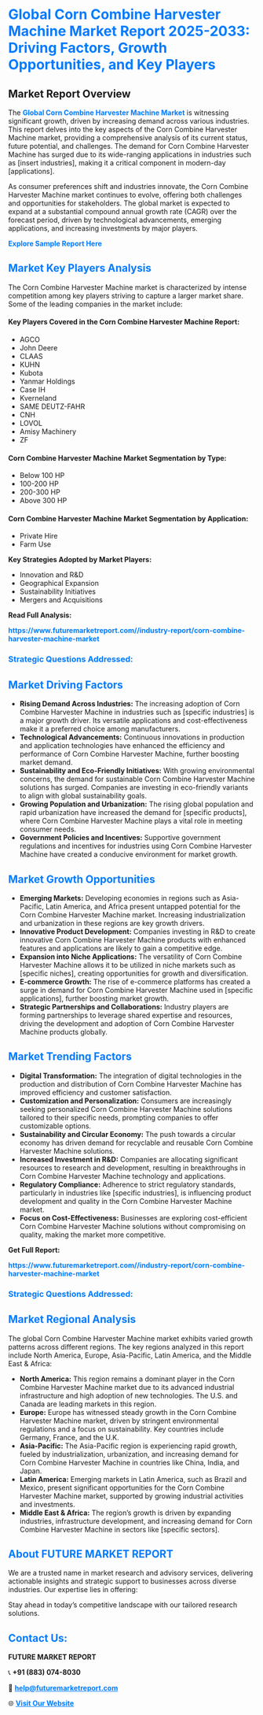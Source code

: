 <h1 style="color: #007BFF;">Global Corn Combine Harvester Machine Market Report 2025-2033: Driving Factors, Growth Opportunities, and Key Players</h1>

<section id="overview">
<h2>Market Report Overview</h2>
<p>The <a href="https://www.futuremarketreport.com//industry-report/corn-combine-harvester-machine-market" style="color: #007BFF; text-decoration: none;"><strong>Global Corn Combine Harvester Machine Market</strong></a> is witnessing significant growth, driven by increasing demand across various industries. This report delves into the key aspects of the Corn Combine Harvester Machine market, providing a comprehensive analysis of its current status, future potential, and challenges. The demand for Corn Combine Harvester Machine has surged due to its wide-ranging applications in industries such as [insert industries], making it a critical component in modern-day [applications].</p>
<p>As consumer preferences shift and industries innovate, the Corn Combine Harvester Machine market continues to evolve, offering both challenges and opportunities for stakeholders. The global market is expected to expand at a substantial compound annual growth rate (CAGR) over the forecast period, driven by technological advancements, emerging applications, and increasing investments by major players.</p>
</section>

<section id="overview">
<p><a href="https://www.futuremarketreport.com//request-sample/reportId=86858" style="color: #007BFF; text-decoration: none;"><strong>Explore Sample Report Here</strong></a></p>
</section>

<section id="key-players">
<h2 style="color: #007BFF;">Market Key Players Analysis</h2>
<p>The Corn Combine Harvester Machine market is characterized by intense competition among key players striving to capture a larger market share. Some of the leading companies in the market include:</p>
<h4>Key Players Covered in the Corn Combine Harvester Machine Report:</h4>
<ul><li>AGCO</li><li>John Deere</li><li>CLAAS</li><li>KUHN</li><li>Kubota</li><li>Yanmar Holdings</li><li>Case IH</li><li>Kverneland</li><li>SAME DEUTZ-FAHR</li><li>CNH</li><li>LOVOL</li><li>Amisy Machinery</li><li>ZF</li></ul>
<h4>Corn Combine Harvester Machine Market Segmentation by Type:</h4>
<ul><li>Below 100 HP</li><li>100-200 HP</li><li>200-300 HP</li><li>Above 300 HP</li></ul>

<h4>Corn Combine Harvester Machine Market Segmentation by Application:</h4>
<ul><li>Private Hire</li><li>Farm Use</li></ul>
<p><strong>Key Strategies Adopted by Market Players:</strong></p>
<ul>
<li>Innovation and R&D</li>
<li>Geographical Expansion</li>
<li>Sustainability Initiatives</li>
<li>Mergers and Acquisitions</li>
</ul>
</section>

<section>
<p><strong>Read Full Analysis: </strong></p><a href="https://www.futuremarketreport.com//industry-report/corn-combine-harvester-machine-market" style="color: #007BFF; text-decoration: none;"><strong>https://www.futuremarketreport.com//industry-report/corn-combine-harvester-machine-market</strong></a>
<h3 style="color: #007BFF;">Strategic Questions Addressed:</h3>
</section>

<section id="driving-factors">
<h2 style="color: #007BFF;">Market Driving Factors</h2>
<ul>
<li><strong>Rising Demand Across Industries:</strong> The increasing adoption of Corn Combine Harvester Machine in industries such as [specific industries] is a major growth driver. Its versatile applications and cost-effectiveness make it a preferred choice among manufacturers.</li>
<li><strong>Technological Advancements:</strong> Continuous innovations in production and application technologies have enhanced the efficiency and performance of Corn Combine Harvester Machine, further boosting market demand.</li>
<li><strong>Sustainability and Eco-Friendly Initiatives:</strong> With growing environmental concerns, the demand for sustainable Corn Combine Harvester Machine solutions has surged. Companies are investing in eco-friendly variants to align with global sustainability goals.</li>
<li><strong>Growing Population and Urbanization:</strong> The rising global population and rapid urbanization have increased the demand for [specific products], where Corn Combine Harvester Machine plays a vital role in meeting consumer needs.</li>
<li><strong>Government Policies and Incentives:</strong> Supportive government regulations and incentives for industries using Corn Combine Harvester Machine have created a conducive environment for market growth.</li>
</ul>
</section>

<section id="growth-opportunities">
<h2 style="color: #007BFF;">Market Growth Opportunities</h2>
<ul>
<li><strong>Emerging Markets:</strong> Developing economies in regions such as Asia-Pacific, Latin America, and Africa present untapped potential for the Corn Combine Harvester Machine market. Increasing industrialization and urbanization in these regions are key growth drivers.</li>
<li><strong>Innovative Product Development:</strong> Companies investing in R&D to create innovative Corn Combine Harvester Machine products with enhanced features and applications are likely to gain a competitive edge.</li>
<li><strong>Expansion into Niche Applications:</strong> The versatility of Corn Combine Harvester Machine allows it to be utilized in niche markets such as [specific niches], creating opportunities for growth and diversification.</li>
<li><strong>E-commerce Growth:</strong> The rise of e-commerce platforms has created a surge in demand for Corn Combine Harvester Machine used in [specific applications], further boosting market growth.</li>
<li><strong>Strategic Partnerships and Collaborations:</strong> Industry players are forming partnerships to leverage shared expertise and resources, driving the development and adoption of Corn Combine Harvester Machine products globally.</li>
</ul>
</section>

<section id="trending-factors">
<h2 style="color: #007BFF;">Market Trending Factors</h2>
<ul>
<li><strong>Digital Transformation:</strong> The integration of digital technologies in the production and distribution of Corn Combine Harvester Machine has improved efficiency and customer satisfaction.</li>
<li><strong>Customization and Personalization:</strong> Consumers are increasingly seeking personalized Corn Combine Harvester Machine solutions tailored to their specific needs, prompting companies to offer customizable options.</li>
<li><strong>Sustainability and Circular Economy:</strong> The push towards a circular economy has driven demand for recyclable and reusable Corn Combine Harvester Machine solutions.</li>
<li><strong>Increased Investment in R&D:</strong> Companies are allocating significant resources to research and development, resulting in breakthroughs in Corn Combine Harvester Machine technology and applications.</li>
<li><strong>Regulatory Compliance:</strong> Adherence to strict regulatory standards, particularly in industries like [specific industries], is influencing product development and quality in the Corn Combine Harvester Machine market.</li>
<li><strong>Focus on Cost-Effectiveness:</strong> Businesses are exploring cost-efficient Corn Combine Harvester Machine solutions without compromising on quality, making the market more competitive.</li>
</ul>
</section>

<section>
<p><strong>Get Full Report: </strong></p><a href="https://www.futuremarketreport.com//industry-report/corn-combine-harvester-machine-market" style="color: #007BFF; text-decoration: none;"><strong>https://www.futuremarketreport.com//industry-report/corn-combine-harvester-machine-market</strong></a>
<h3 style="color: #007BFF;">Strategic Questions Addressed:</h3>
</section>


<section id="regional-analysis">
<h2 style="color: #007BFF;">Market Regional Analysis</h2>
<p>The global Corn Combine Harvester Machine market exhibits varied growth patterns across different regions. The key regions analyzed in this report include North America, Europe, Asia-Pacific, Latin America, and the Middle East & Africa:</p>
<ul>
<li><strong>North America:</strong> This region remains a dominant player in the Corn Combine Harvester Machine market due to its advanced industrial infrastructure and high adoption of new technologies. The U.S. and Canada are leading markets in this region.</li>
<li><strong>Europe:</strong> Europe has witnessed steady growth in the Corn Combine Harvester Machine market, driven by stringent environmental regulations and a focus on sustainability. Key countries include Germany, France, and the U.K.</li>
<li><strong>Asia-Pacific:</strong> The Asia-Pacific region is experiencing rapid growth, fueled by industrialization, urbanization, and increasing demand for Corn Combine Harvester Machine in countries like China, India, and Japan.</li>
<li><strong>Latin America:</strong> Emerging markets in Latin America, such as Brazil and Mexico, present significant opportunities for the Corn Combine Harvester Machine market, supported by growing industrial activities and investments.</li>
<li><strong>Middle East & Africa:</strong> The region’s growth is driven by expanding industries, infrastructure development, and increasing demand for Corn Combine Harvester Machine in sectors like [specific sectors].</li>
</ul>
</section>

<footer>
<h2 style="color: #007BFF;">About FUTURE MARKET REPORT</h2>
<p>We are a trusted name in market research and advisory services, delivering actionable insights and strategic support to businesses across diverse industries. Our expertise lies in offering:</p>

<p>Stay ahead in today’s competitive landscape with our tailored research solutions.</p>

<h2 style="color: #007BFF;">Contact Us:</h2>
<p><strong>FUTURE MARKET REPORT</strong></p>
<p>📞 <strong>+91 (883) 074-8030</strong></p>
<p>📧 <strong><a href="mailto:help@futuremarketreport.com" style="color: #007BFF;">help@futuremarketreport.com</a></strong></p>
<p>🌐 <strong><a href="https://www.futuremarketreport.com/" style="color: #007BFF;">Visit Our Website</a></strong></p>
</footer>